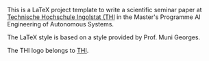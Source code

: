 This is a LaTeX project template to write a scientific seminar paper at [Technische Hochschule Ingolstat (THI](www.thi.de)
in the Master's Programme AI Engineering of Autonomous Systems.

The LaTeX style is based on a style provided by Prof. Muni Georges.

The THI logo belongs to [THI](www.thi.de).
